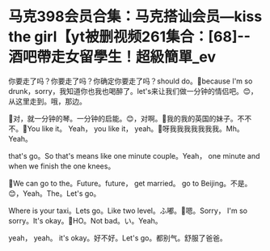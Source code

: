 # 马克398会员合集：马克搭讪会员—kiss the girl【yt被删视频261集合：[68]--酒吧帶走女留學生！超級簡單_ev

你要走了吗？你要走了吗？你确定你要走了吗？should do。🎼because I'm so drunk，sorry，我知道你也我也喝醉了。let's来让我们做一分钟的情侣吧。😊，从这里走到。哦，那边。

🎼对，就一分钟的琴。一分钟的启能。😊，对啊。🎼我的我的英国的妹子。不不不。🎼You like it。 Yeah， you like it， yeah。🎼呀我我我我我我我。Mh。Yeah。

 that's go。So that's means like one minute couple。Yeah， one minute and when we finish the one knees。

🎼We can go to the。Future。future， get married。 go to Beijing。不是。😊，Yeah。The。Let's go。

 Where is your taxi。Lets go。Like two level。ふ嘟。🎼嗯。Sorry， I'm so sorry。It's okay。🎼HO。Not bad。い。Yeah。

 yeah， yeah。 it's okay。好不好。Let's go。都别气。舒服了爸爸。